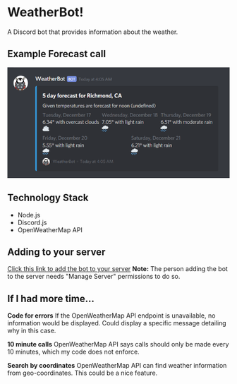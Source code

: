 # WeatherBot!

A Discord bot that provides information about the weather.

## Example Forecast call
![]( Capture.png )
## Technology Stack
- Node.js
- Discord.js
- OpenWeatherMap API

## Adding to your server
[Click this link to add the bot to your server](https://discordapp.com/api/oauth2/authorize?client_id=655884213916008504&permissions=313408&scope=bot)
**Note:** The person adding the bot to the server needs "Manage Server" permissions to do so.
## If I had more time...
**Code for errors**
If the OpenWeatherMap API endpoint is unavailable, no information would be displayed. Could display a specific message detailing why in this case.

**10 minute calls**
OpenWeatherMap API says calls should only be made every 10 minutes, which my code does not enforce. 

**Search by coordinates**
OpenWeatherMap API can find weather information from geo-coordinates. This could be a nice feature.
